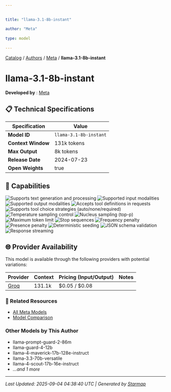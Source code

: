 ```yaml
---
  
  
title: "llama-3.1-8b-instant"
  
author: "Meta"
  
type: model
  
---
```

  
  
  
[Catalog](../../../..) / [Authors](../../..) / [Meta](../..) / **llama-3.1-8b-instant**
  
  
# llama-3.1-8b-instant
  
**Developed by**
: 
[Meta](../)
  
  
## 📋 Technical Specifications
  
| Specification | Value |
|---------|---------|
| **Model ID** | `llama-3.1-8b-instant` |
| **Context Window** | 131k tokens |
| **Max Output** | 8k tokens |
| **Release Date** | 2024-07-23 |
| **Open Weights** | true |

  
## 🎯 Capabilities
  
![Supports text generation and processing](https://img.shields.io/badge/text-✓-blue) ![Supported input modalities](https://img.shields.io/badge/input-text-teal) ![Supported output modalities](https://img.shields.io/badge/output-text-cyan) ![Accepts tool definitions in requests](https://img.shields.io/badge/tools-✓-yellow) ![Supports tool choice strategies (auto/none/required)](https://img.shields.io/badge/tool__choice-✓-yellow) ![Temperature sampling control](https://img.shields.io/badge/temperature-core-red) ![Nucleus sampling (top-p)](https://img.shields.io/badge/top__p-core-red) ![Maximum token limit](https://img.shields.io/badge/max__tokens-core-blue) ![Stop sequences](https://img.shields.io/badge/stop-core-blue) ![Frequency penalty](https://img.shields.io/badge/frequency__penalty-core-purple) ![Presence penalty](https://img.shields.io/badge/presence__penalty-core-purple) ![Deterministic seeding](https://img.shields.io/badge/seed-advanced-green) ![JSON schema validation](https://img.shields.io/badge/structured__outputs-✓-cyan) ![Response streaming](https://img.shields.io/badge/streaming-✓-cyan)
  
  
## 🌐 Provider Availability
  
This model is available through the following providers with potential variations:
  
  
| Provider | Context | Pricing (Input/Output) | Notes |
|---------|---------|---------|---------|
| [Groq](../../../providers/groq/models/llama-3.1-8b-instant.md) | 131.1k | $0.05 / $0.08 |  |

  
### 🔗 Related Resources
  
- [All Meta Models](../)
- [Model Comparison](../../../../models/)
  
  
### Other Models by This Author
  
- llama-prompt-guard-2-86m
- llama-guard-4-12b
- llama-4-maverick-17b-128e-instruct
- llama-3.3-70b-versatile
- llama-4-scout-17b-16e-instruct
- _...and 1 more_
  
  
---
*Last Updated: 2025-09-04 04:38:40 UTC | Generated by [Starmap](https://github.com/agentstation/starmap)*